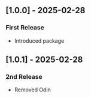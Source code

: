 ## [1.0.0] - 2025-02-28
### First Release
- Introduced package

## [1.0.1] - 2025-02-28
### 2nd Release
- Removed Odin